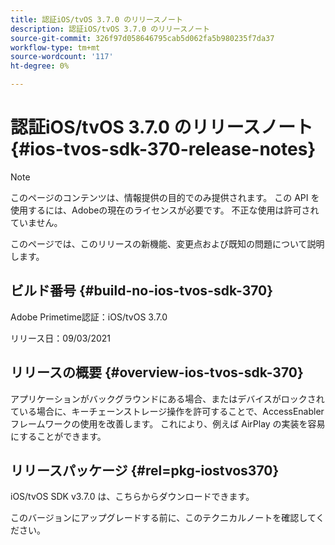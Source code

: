 ```yaml
---
title: 認証iOS/tvOS 3.7.0 のリリースノート
description: 認証iOS/tvOS 3.7.0 のリリースノート
source-git-commit: 326f97d058646795cab5d062fa5b980235f7da37
workflow-type: tm+mt
source-wordcount: '117'
ht-degree: 0%

---
```



# 認証iOS/tvOS 3.7.0 のリリースノート {#ios-tvos-sdk-370-release-notes}

>[!NOTE]
>
>このページのコンテンツは、情報提供の目的でのみ提供されます。 この API を使用するには、Adobeの現在のライセンスが必要です。 不正な使用は許可されていません。

このページでは、このリリースの新機能、変更点および既知の問題について説明します。

## ビルド番号 {#build-no-ios-tvos-sdk-370}

Adobe Primetime認証：iOS/tvOS 3.7.0

リリース日：09/03/2021



## リリースの概要 {#overview-ios-tvos-sdk-370}

アプリケーションがバックグラウンドにある場合、またはデバイスがロックされている場合に、キーチェーンストレージ操作を許可することで、AccessEnabler フレームワークの使用を改善します。 これにより、例えば AirPlay の実装を容易にすることができます。

## リリースパッケージ {#rel=pkg-iostvos370}

iOS/tvOS SDK v3.7.0 は、こちらからダウンロードできます。

このバージョンにアップグレードする前に、このテクニカルノートを確認してください。